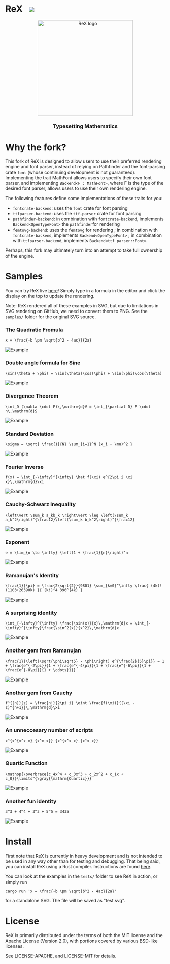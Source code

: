 # ReX &nbsp; [![](https://tokei.rs/b1/github/cbreeden/rex)](https://github.com/cbreeden/rex)

<p align="center"><img src="rex.png" alt="ReX logo" width="300px"/></p>
<h3 align="center">Typesetting Mathematics</h3>

# Why the fork?


This fork of ReX is designed to allow users to use their preferred rendering engine and font parser, instead of relying on Pathfinder and the font-parsing crate `font` (whose continuing development is not guaranteed). Implementing the trait MathFont allows users to specify their own font parser, and implementing `Backend<F : MathFont>`, where F is the type of the desired font parser, allows users to use their own rendering engine. 

The following features define some implementations of these traits for you:

  - `fontcrate-backend`: uses the `font` crate for font parsing
  - `ttfparser-backend`: uses the `ttf-parser` crate for font parsing
  - `pathfinder-backend`: in combination with `fontcrate-backend`, implements `Backend<OpenTypeFont>` the `pathfinder`for rendering 
  - `femtovg-backend`: uses the `femtovg` for rendering ; in combination with `fontcrate-backend`, implements `Backend<OpenTypeFont>` ; in combination with `ttfparser-backend`, implements `Backend<ttf_parser::Font>`.


Perhaps, this fork may ultimately turn into an attempt to take full ownership of the engine.

# Samples

You can try ReX live [here](https://retex.github.io/iReX/editor.html)!  Simply type in a formula in the editor and click the display on the top to update the rendering.

Note: ReX rendered all of these examples in SVG, but due to limitations in SVG rendering on GitHub, we need to convert them to PNG.
See the `samples/` folder for the original SVG source.

### The Quadratic Fromula
`x = \frac{-b \pm \sqrt{b^2 - 4ac}}{2a}`

![Example](samples/The_Quadratic_Fromula.png)

### Double angle formula for Sine
`\sin(\theta + \phi) = \sin(\theta)\cos(\phi) + \sin(\phi)\cos(\theta)`

![Example](samples/Double_angle_formula_for_Sine.png)

### Divergence Theorem
`\int_D (\nabla \cdot F)\,\mathrm{d}V = \int_{\partial D} F \cdot n\,\mathrm{d}S`

![Example](samples/Divergence_Theorem.png)

### Standard Deviation
`\sigma = \sqrt{ \frac{1}{N} \sum_{i=1}^N (x_i - \mu)^2 }`

![Example](samples/Standard_Deviation.png)

### Fourier Inverse
`f(x) = \int_{-\infty}^{\infty} \hat f(\xi) e^{2\pi i \xi x}\,\mathrm{d}\xi`

![Example](samples/Fourier_Inverse.png)

### Cauchy-Schwarz Inequality
`\left\vert \sum_k a_kb_k \right\vert \leq \left(\sum_k a_k^2\right)^{\frac12}\left(\sum_k b_k^2\right)^{\frac12}`

![Example](samples/Cauchy-Schwarz_Inequality.png)

### Exponent
`e = \lim_{n \to \infty} \left(1 + \frac{1}{n}\right)^n`

![Example](samples/Exponent.png)

### Ramanujan's Identity
`\frac{1}{\pi} = \frac{2\sqrt{2}}{9801} \sum_{k=0}^\infty \frac{ (4k)! (1103+26390k) }{ (k!)^4 396^{4k} }`

![Example](samples/Ramanujan's_Identity.png)

### A surprising identity
`\int_{-\infty}^{\infty} \frac{\sin(x)}{x}\,\mathrm{d}x = \int_{-\infty}^{\infty}\frac{\sin^2(x)}{x^2}\,\mathrm{d}x`

![Example](samples/A_surprising_identity.png)

### Another gem from Ramanujan
`\frac{1}{\left(\sqrt{\phi\sqrt5} - \phi\right) e^{\frac{2}{5}\pi}} = 1 + \frac{e^{-2\pi}}{1 + \frac{e^{-4\pi}}{1 + \frac{e^{-6\pi}}{1 + \frac{e^{-8\pi}}{1 + \cdots}}}}`

![Example](samples/Another_gem_from_Ramanujan.png)

### Another gem from Cauchy
`f^{(n)}(z) = \frac{n!}{2\pi i} \oint \frac{f(\xi)}{(\xi - z)^{n+1}}\,\mathrm{d}\xi`

![Example](samples/Another_gem_from_Cauchy.png)

### An unneccesary number of scripts
`x^{x^{x^x_x}_{x^x_x}}_{x^{x^x_x}_{x^x_x}}`

![Example](samples/An_unneccesary_number_of_scripts.png)

### Quartic Function
`\mathop{\overbrace{c_4x^4 + c_3x^3 + c_2x^2 + c_1x + c_0}}\limits^{\gray{\mathrm{Quartic}}}`

![Example](samples/Quartic_Function.png)

### Another fun identity
`3^3 + 4^4 + 3^3 + 5^5 = 3435`

![Example](samples/Another_fun_identity.png)

# Install

First note that ReX is currently in heavy development and is not intended to be used in any way other than for testing and debugging.
That being said, you can install ReX using a Rust compiler.  Instructions are found [here](https://www.rustup.rs/).

You can look at the examples in the `tests/` folder to see ReX in action, or simply run

```
cargo run 'x = \frac{-b \pm \sqrt{b^2 - 4ac}{2a}'
```

for a standalone SVG.  The file will be saved as "test.svg".

# License

ReX is primarily distributed under the terms of both the MIT license and
the Apache License (Version 2.0), with portions covered by various BSD-like
licenses.

See LICENSE-APACHE, and LICENSE-MIT for details.
